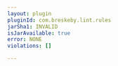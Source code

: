 ```yaml
---
layout: plugin
pluginId: com.breskeby.lint.rules
jarSha1: INVALID
isJarAvailable: true
error: NONE
violations: []

---
```


